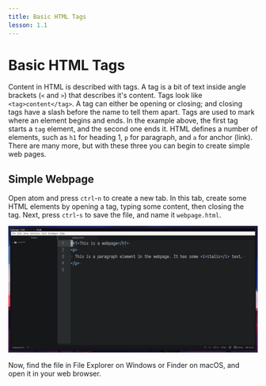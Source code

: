 ```yaml
---
title: Basic HTML Tags
lesson: 1.1
---
```


# Basic HTML Tags

Content in HTML is described with tags. A tag is a bit of text inside angle brackets (`<` and `>`) that describes it's content. Tags look like `<tag>content</tag>`. A tag can either be opening or closing; and closing tags have a slash before the name to tell them apart. Tags are used to mark where an element begins and ends. In the example above, the first tag starts a `tag` element, and the second one ends it. HTML defines a number of elements, such as `h1` for heading 1, `p` for paragraph, and `a` for anchor (link). There are many more, but with these three you can begin to create simple web pages.

## Simple Webpage

Open atom and press `ctrl`-`n` to create a new tab. In this tab, create some HTML elements by opening a tag, typing some content, then closing the tag. Next, press `ctrl`-`s` to save the file, and name it `webpage.html`.

![](html.jpg "Example")

Now, find the file in File Explorer on Windows or Finder on macOS, and open it in your web browser.
